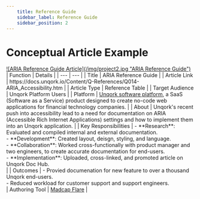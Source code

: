 ```yaml
---
    title: Reference Guide
    sidebar_label: Reference Guide
    sidebar_position: 2
---
```


# Conceptual Article Example  
<div className="image center width100">
    <a href="https://docs.unqork.io/Content/Q-References/Q014-ARIA_Accessibility.htm"  target="_blank">![ARIA Reference Guide Article](/img/project2.jpg "ARIA Reference Guide")</a>
</div> 
| Function | Details |
| --- | --- |
| Title | ARIA Reference Guide |
| Article Link | https://docs.unqork.io/Content/Q-References/Q014-ARIA_Accessibility.htm |
| Article Type | Reference Table |
| Target Audience | Unqork Platform Users |
| Platform | <a href="https://unqork.com/"  target="_blank">Unqork software platform</a>, a SaaS (Software as a Service) product designed to create no-code web applications for financial technology companies. |
| About | Unqork's recent push into accessibility lead to a need for documentation on ARIA (Accessible Rich Internet Applications) settings and how to implement them into an Unqork application. |
| Key Responsibilities | - **Research**: Evaluated and compiled internal and external documentation. <br /> - **Development**: Created layout, deisgn, styling, and language. <br /> - **Collaboration**: Worked cross-functionally with product manager and two engineers, to create accurate documentation for end-users. <br /> - **Implementation**: Uploaded, cross-linked, and promoted article on Unqork Doc Hub. <br /> |
| Outcomes | - Provied documenation for new feature to over a thousand Unqork end-users. <br /> - Reduced workload for customer support and support engineers. <br />
| Authoring Tool | <a href="https://www.madcapsoftware.com/products/flare/"  target="_blank">Madcap Flare</a> |
